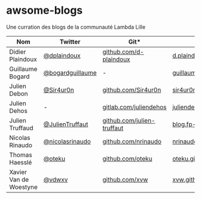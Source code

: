 # awsome-blogs
Une curration des blogs de la communauté Lambda Lille

| Nom | Twitter | Git* | Blog |
|-----|---------|------|------|
| Didier Plaindoux | [@dplaindoux](https://twitter.com/dplaindoux) | [github.com/d-plaindoux](https://github.com/d-plaindoux) | [d.plaindoux.free.fr/](http://d.plaindoux.free.fr/) |
| Guillaume Bogard | [@bogardguillaume](https://twitter.com/bogardguillaume) | - | [guillaumebogard.dev/](https://guillaumebogard.dev/) |
| Julien Debon  | [@Sir4ur0n](https://twitter.com/Sir4ur0n) | [github.com/Sir4ur0n](https://github.com/Sir4ur0n) | [sir4ur0n.github.io/](https://sir4ur0n.github.io/) |
| Julien Dehos  | - | [gitlab.com/juliendehos](https://gitlab.com/juliendehos) | [juliendehos.gitlab.io/](https://juliendehos.gitlab.io/) |
| Julien Truffaud  | [@JulienTruffaut](https://twitter.com/JulienTruffaut) | [github.com/julien-truffaut](https://github.com/julien-truffaut) | [blog.fp-tower.com/](https://blog.fp-tower.com/) |
| Nicolas Rinaudo | [@nicolasrinaudo](https://twitter.com/nicolasrinaudo) | [github.com/nrinaudo](https://github.com/nrinaudo) | [nrinaudo.github.io](https://nrinaudo.github.io/) |
| Thomas Haesslé  | [@oteku](https://twitter.com/oteku) | [github.com/oteku](https://github.com/oteku) | [oteku.github.io/](https://oteku.github.io/) |
| Xavier Van de Woestyne  | [@vdwxv](https://twitter.com/vdwxv) | [github.com/xvw](https://github.com/xvw) | [xvw.github.io/](https://xvw.github.io/) |
